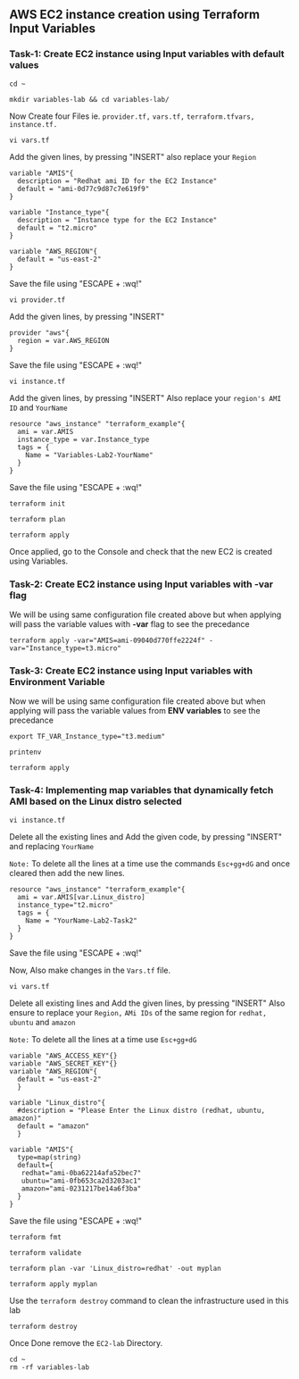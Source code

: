 ## AWS EC2 instance creation using Terraform Input Variables


### Task-1: Create EC2 instance using Input variables with default values
```
cd ~
```
```
mkdir variables-lab && cd variables-lab/
```
Now Create four Files ie. `provider.tf,` `vars.tf,` `terraform.tfvars,` `instance.tf.`
```
vi vars.tf
```
Add the given lines, by pressing "INSERT" also replace your `Region`
```
variable "AMIS"{
  description = "Redhat ami ID for the EC2 Instance"
  default = "ami-0d77c9d87c7e619f9"
}

variable "Instance_type"{
  description = "Instance type for the EC2 Instance"
  default = "t2.micro"
}

variable "AWS_REGION"{
  default = "us-east-2"
}
```
Save the file using "ESCAPE + :wq!"

```
vi provider.tf
```
Add the given lines, by pressing "INSERT" 
```
provider "aws"{
  region = var.AWS_REGION
}
```
Save the file using "ESCAPE + :wq!"
```
vi instance.tf
```
Add the given lines, by pressing "INSERT" Also replace your `region's AMI ID` and `YourName`
```
resource "aws_instance" "terraform_example"{
  ami = var.AMIS
  instance_type = var.Instance_type
  tags = {
    Name = "Variables-Lab2-YourName"
  }
}
```
Save the file using "ESCAPE + :wq!"
```
terraform init
```
```
terraform plan
```
```
terraform apply
```
Once applied, go to the Console and check that the new EC2 is created using Variables.


### Task-2: Create EC2 instance using Input variables with -var flag

We will be using same configuration file created above but when applying will pass the variable values with **-var** flag to see the precedance

```
terraform apply -var="AMIS=ami-09040d770ffe2224f" -var="Instance_type=t3.micro"
```

### Task-3: Create EC2 instance using Input variables with Environment Variable
Now we will be using same configuration file created above but when applying will pass the variable values from **ENV variables** to see the precedance

```
export TF_VAR_Instance_type="t3.medium"
```
```
printenv
```
```
terraform apply 
```


### Task-4: Implementing map variables that dynamically fetch AMI based on the Linux distro selected
```
vi instance.tf
```
Delete all the existing lines and Add the given code, by pressing "INSERT" and replacing `YourName`

`Note:` To delete all the lines at a time use the commands `Esc+gg+dG` and once cleared then add the new lines.
```
resource "aws_instance" "terraform_example"{
  ami = var.AMIS[var.Linux_distro]
  instance_type="t2.micro"
  tags = {
    Name = "YourName-Lab2-Task2"
  }
}
```
Save the file using "ESCAPE + :wq!"

Now, Also make changes in the `Vars.tf` file.
```
vi vars.tf
```
Delete all existing lines and Add the given lines, by pressing "INSERT" Also ensure to replace your `Region,` `AMi IDs` of the same region for `redhat,` `ubuntu` and `amazon`

`Note:` To delete all the lines at a time use `Esc+gg+dG`
```
variable "AWS_ACCESS_KEY"{}
variable "AWS_SECRET_KEY"{}
variable "AWS_REGION"{
  default = "us-east-2"
  }

variable "Linux_distro"{
  #description = "Please Enter the Linux distro (redhat, ubuntu, amazon)"
  default = "amazon"
  }

variable "AMIS"{
  type=map(string)
  default={
   redhat="ami-0ba62214afa52bec7"
   ubuntu="ami-0fb653ca2d3203ac1"
   amazon="ami-0231217be14a6f3ba"
  }
}
```
Save the file using "ESCAPE + :wq!"
```
terraform fmt
```
```
terraform validate
```
```
terraform plan -var 'Linux_distro=redhat' -out myplan
```
```
terraform apply myplan
```
Use the `terraform destroy` command to clean the infrastructure used in this lab
```
terraform destroy
```
Once Done remove the `EC2-lab` Directory.
```
cd ~
rm -rf variables-lab

```

